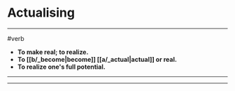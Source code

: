 # Actualising
---
#verb
- **To make real; to realize.**
- **To [[b/_become|become]] [[a/_actual|actual]] or real.**
- **To realize one's full potential.**
---
---
